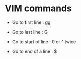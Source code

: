 # VIM commands

* Go to first line : gg
* Go to last line  : G 

* Go to start of line : 0 or ^ twice
* Go to end of a line : $
